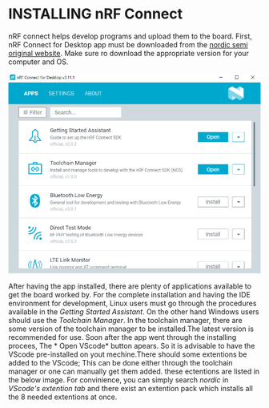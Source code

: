 # INSTALLING nRF Connect
nRF connect helps develop programs and upload them to the board. First, nRF Connect for Desktop app must be downloaded from the [nordic semi original website](https://www.nordicsemi.com/Products/Development-tools/nrf-connect-for-desktop/download). Make sure ro download the appropriate version for your computer and OS.

![alt text](https://github.com/Sharif-Smart-and-Secure-Edge-Cloud-Lab/nRF52840/blob/farbod-yadollahi/nRF%20connect/nRF%20Connect%20for%20Desktop.jpg)


After having the app installed, there are plenty of applications available to get the board worked by. For the complete installation and having the IDE environment for development, Linux users must go through the procedures available in the *Getting Started Assistant*. On the other hand Windows users should use the *Toolchain Manager*.
In the toolchain manager, there are some version of the toolchain manager to be installed.The latest version is recommended for use. Soon after the app went through the installing procees, The * Open VScode* button apears. So it is advisable to have the VScode pre-installed on yout mechine.There should some extentions be added to the VScode; This can be done either through the toolchain manager or one can manually get them added. these ectentions are listed in the below image. For convinience, you can simply search *nordic* in *VScode's extention tab* and there exist an extention pack which installs all the 8 needed extentions at once.

